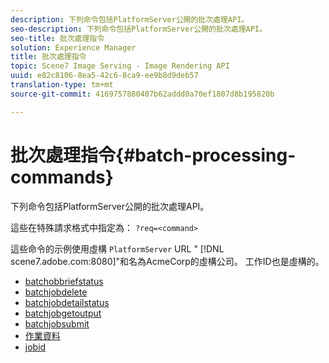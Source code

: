 ```yaml
---
description: 下列命令包括PlatformServer公開的批次處理API。
seo-description: 下列命令包括PlatformServer公開的批次處理API。
seo-title: 批次處理指令
solution: Experience Manager
title: 批次處理指令
topic: Scene7 Image Serving - Image Rendering API
uuid: e82c8106-8ea5-42c6-8ca9-ee9b8d9deb57
translation-type: tm+mt
source-git-commit: 4169757880407b62addd0a70ef1807d8b195820b

---
```



# 批次處理指令{#batch-processing-commands}

下列命令包括PlatformServer公開的批次處理API。

這些在特殊請求格式中指定為： `?req=<command>`

這些命令的示例使用虛構 `PlatformServer` URL &quot; [!DNL scene7.adobe.com:8080]&quot;和名為AcmeCorp的虛構公司。 工作ID也是虛構的。

* [batchobbriefstatus](r-batchjobbriefstatus.md)
* [batchjobdelete](r-batchjobdelete.md)
* [batchjobdetailstatus](r-batchjobdetailedstatus.md)
* [batchjobgetoutput](r-batchjobgetoutput.md)
* [batchjobsubmit](r-batchjobsubmit.md)
* [作業資料](r-jobdata.md)
* [jobid](r-jobid.md)